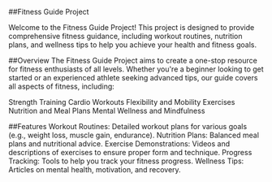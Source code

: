 ##Fitness Guide Project

Welcome to the Fitness Guide Project! This project is designed to provide comprehensive fitness guidance, including workout routines, nutrition plans, and wellness tips to help you achieve your health and fitness goals.

##Overview
The Fitness Guide Project aims to create a one-stop resource for fitness enthusiasts of all levels. Whether you're a beginner looking to get started or an experienced athlete seeking advanced tips, our guide covers all aspects of fitness, including:

Strength Training
Cardio Workouts
Flexibility and Mobility Exercises
Nutrition and Meal Plans
Mental Wellness and Mindfulness


##Features
Workout Routines: Detailed workout plans for various goals (e.g., weight loss, muscle gain, endurance).
Nutrition Plans: Balanced meal plans and nutritional advice.
Exercise Demonstrations: Videos and descriptions of exercises to ensure proper form and technique.
Progress Tracking: Tools to help you track your fitness progress.
Wellness Tips: Articles on mental health, motivation, and recovery.
